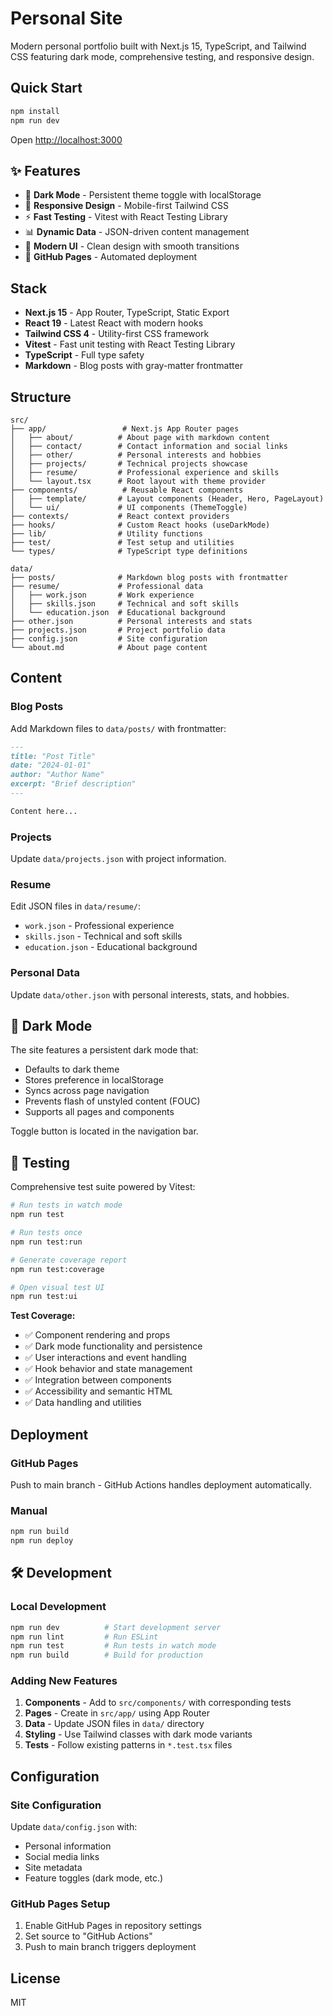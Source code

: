 # Personal Site

Modern personal portfolio built with Next.js 15, TypeScript, and Tailwind CSS featuring dark mode, comprehensive testing, and responsive design.

## Quick Start

```bash
npm install
npm run dev
```

Open [http://localhost:3000](http://localhost:3000)

## ✨ Features

- 🌙 **Dark Mode** - Persistent theme toggle with localStorage
- 📱 **Responsive Design** - Mobile-first Tailwind CSS
- ⚡ **Fast Testing** - Vitest with React Testing Library
- 📊 **Dynamic Data** - JSON-driven content management
- 🎨 **Modern UI** - Clean design with smooth transitions
- 🚀 **GitHub Pages** - Automated deployment

## Stack

- **Next.js 15** - App Router, TypeScript, Static Export
- **React 19** - Latest React with modern hooks
- **Tailwind CSS 4** - Utility-first CSS framework
- **Vitest** - Fast unit testing with React Testing Library
- **TypeScript** - Full type safety
- **Markdown** - Blog posts with gray-matter frontmatter

## Structure

```
src/
├── app/                 # Next.js App Router pages
│   ├── about/          # About page with markdown content
│   ├── contact/        # Contact information and social links
│   ├── other/          # Personal interests and hobbies
│   ├── projects/       # Technical projects showcase
│   ├── resume/         # Professional experience and skills
│   └── layout.tsx      # Root layout with theme provider
├── components/          # Reusable React components
│   ├── template/       # Layout components (Header, Hero, PageLayout)
│   └── ui/             # UI components (ThemeToggle)
├── contexts/           # React context providers
├── hooks/              # Custom React hooks (useDarkMode)
├── lib/                # Utility functions
├── test/               # Test setup and utilities
└── types/              # TypeScript type definitions

data/
├── posts/              # Markdown blog posts with frontmatter
├── resume/             # Professional data
│   ├── work.json       # Work experience
│   ├── skills.json     # Technical and soft skills
│   └── education.json  # Educational background
├── other.json          # Personal interests and stats
├── projects.json       # Project portfolio data
├── config.json         # Site configuration
└── about.md            # About page content
```

## Content

### Blog Posts
Add Markdown files to `data/posts/` with frontmatter:

```markdown
---
title: "Post Title"
date: "2024-01-01"
author: "Author Name"
excerpt: "Brief description"
---

Content here...
```

### Projects
Update `data/projects.json` with project information.

### Resume
Edit JSON files in `data/resume/`:
- `work.json` - Professional experience
- `skills.json` - Technical and soft skills  
- `education.json` - Educational background

### Personal Data
Update `data/other.json` with personal interests, stats, and hobbies.

## 🌙 Dark Mode

The site features a persistent dark mode that:
- Defaults to dark theme
- Stores preference in localStorage
- Syncs across page navigation
- Prevents flash of unstyled content (FOUC)
- Supports all pages and components

Toggle button is located in the navigation bar.

## 🧪 Testing

Comprehensive test suite powered by Vitest:

```bash
# Run tests in watch mode
npm run test

# Run tests once  
npm run test:run

# Generate coverage report
npm run test:coverage

# Open visual test UI
npm run test:ui
```

**Test Coverage:**
- ✅ Component rendering and props
- ✅ Dark mode functionality and persistence
- ✅ User interactions and event handling
- ✅ Hook behavior and state management
- ✅ Integration between components
- ✅ Accessibility and semantic HTML
- ✅ Data handling and utilities

## Deployment

### GitHub Pages
Push to main branch - GitHub Actions handles deployment automatically.

### Manual
```bash
npm run build
npm run deploy
```

## 🛠️ Development

### Local Development
```bash
npm run dev          # Start development server
npm run lint         # Run ESLint
npm run test         # Run tests in watch mode
npm run build        # Build for production
```

### Adding New Features
1. **Components** - Add to `src/components/` with corresponding tests
2. **Pages** - Create in `src/app/` using App Router
3. **Data** - Update JSON files in `data/` directory
4. **Styling** - Use Tailwind classes with dark mode variants
5. **Tests** - Follow existing patterns in `*.test.tsx` files

## Configuration

### Site Configuration
Update `data/config.json` with:
- Personal information
- Social media links  
- Site metadata
- Feature toggles (dark mode, etc.)

### GitHub Pages Setup
1. Enable GitHub Pages in repository settings
2. Set source to "GitHub Actions"
3. Push to main branch triggers deployment

## License

MIT